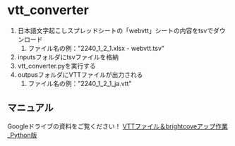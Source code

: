 # vtt_converter

1. 日本語文字起こしスプレッドシートの「webvtt」シートの内容をtsvでダウンロード
    1. ファイル名の例："2240_1_2_1.xlsx - webvtt.tsv"
2. inputsフォルダにtsvファイルを格納
3. vtt_converter.pyを実行する
4. outpusフォルダにVTTファイルが出力される
    1. ファイル名の例："2240_1_2_1_ja.vtt"

## マニュアル

Googleドライブの資料をご覧ください！
[VTTファイル＆brightcoveアップ作業_Python版](https://docs.google.com/document/d/1Hm70Yf4esj388h0HnFjwYAjiA1sK61JqP9uBP7JGJQk/edit?usp=sharing)
